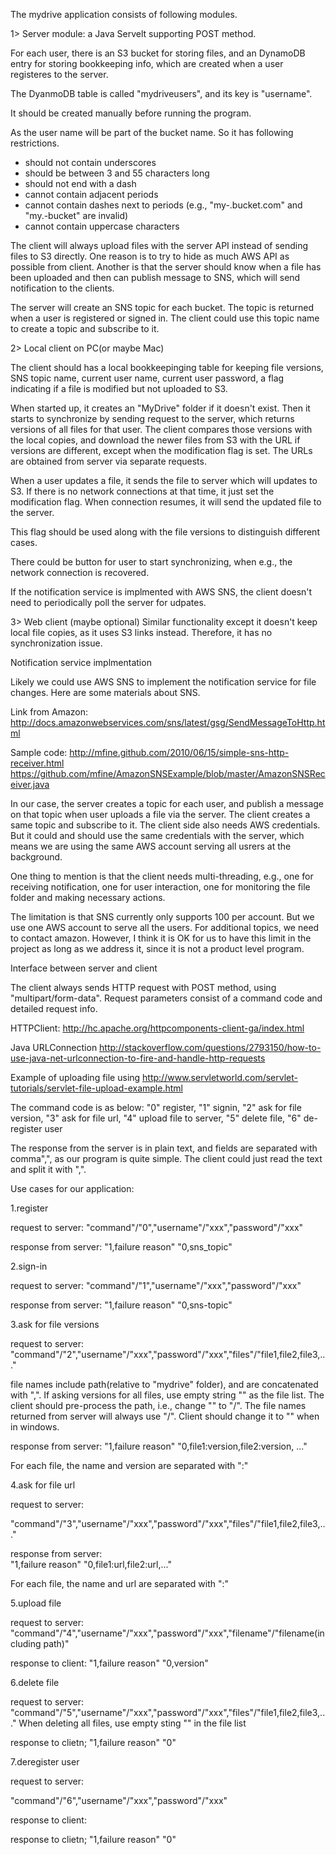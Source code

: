 The mydrive application consists of following modules.

1> Server module: a Java Servelt supporting POST method.
   
   For each user, there is an S3 bucket for storing files, and 
   an DynamoDB entry for storing bookkeeping info, which are 
   created when a user registeres to the server.
   
   The DyanmoDB table is called "mydriveusers", and its key is
   "username".
   
   It should be created manually before running the program.
   
   As the user name will be part of the bucket name. So it has
   following restrictions.
   - should not contain underscores
   - should be between 3 and 55 characters long
   - should not end with a dash
   - cannot contain adjacent periods
   - cannot contain dashes next to periods (e.g., 
     "my-.bucket.com" and "my.-bucket" are invalid)
   - cannot contain uppercase characters
   
   The client will always upload files with the server API 
   instead of sending files to S3 directly. One reason is to 
   try to hide as much AWS API as possible from client. Another 
   is that the server should know when a file has been uploaded and
   then can publish message to SNS, which will send notification to
   the clients.
   
   The server will create an SNS topic for each bucket. The topic is
   returned when a user is registered or signed in. The client could
   use this topic name to create a topic and subscribe to it.
   
2> Local client on PC(or maybe Mac)

   The client should has a local bookkeepinging table for keeping 
   file versions, SNS topic name, current user name, current user password,
   a flag indicating if a file is modified but not uploaded to S3.
   
   When started up, it creates an "MyDrive" folder if it doesn't exist. 
   Then it starts to synchronize by sending request to the server, which 
   returns versions of all files for that user. The client compares those 
   versions with the local copies, and download the newer files from S3 with 
   the URL if versions are different, except when the modification flag is set.
   The URLs are obtained from server via separate requests.
   
   When a user updates a file, it sends the file to server which will updates to S3.
   If there is no network connections at that time, it just set the modification flag.
   When connection resumes, it will send the updated file to the server. 
   
   This flag should be used along with the file versions to distinguish different cases.
   
   There could be button for user to start synchronizing, when e.g., 
   the network connection is recovered.
   
   If the notification service is implmented with AWS SNS, the client doesn't need to
   periodically poll the server for udpates.

3> Web client (maybe optional)
      Similar functionality except it doesn't keep local file copies, 
      as it uses S3 links instead. Therefore, it has no synchronization issue.
      
Notification service implmentation

Likely we could use AWS SNS to implement the notification 
service for file changes. Here are some materials about SNS.

Link from Amazon:
http://docs.amazonwebservices.com/sns/latest/gsg/SendMessageToHttp.html

Sample code:
http://mfine.github.com/2010/06/15/simple-sns-http-receiver.html
https://github.com/mfine/AmazonSNSExample/blob/master/AmazonSNSReceiver.java

In our case, the server creates a topic for each user, and publish 
a message on that topic when user uploads a file via the server.
The client creates a same topic and subscribe to it. The client side 
also needs AWS credentials. But it could and should use the same credentials
with the server, which means we are using the same AWS account serving all
usrers at the background.

One thing to mention is that the client needs multi-threading, e.g., one 
for receiving notification, one for user interaction, one for monitoring 
the file folder and making necessary actions. 

The limitation is that SNS currently only supports 100 per account. But 
we use one AWS account to serve all the users. For additional topics, 
we need to contact amazon. However, I think it is OK for us to have this 
limit in the project as long as we address it, since it is not a product 
level program.

Interface between server and client

The client always sends HTTP request with POST method, using "multipart/form-data".
Request parameters consist of a command code and detailed request info.

HTTPClient:
http://hc.apache.org/httpcomponents-client-ga/index.html

Java URLConnection
http://stackoverflow.com/questions/2793150/how-to-use-java-net-urlconnection-to-fire-and-handle-http-requests

Example of uploading file using
http://www.servletworld.com/servlet-tutorials/servlet-file-upload-example.html

The command code is as below:
 "0" register,  "1" signin, "2" ask for file version, "3" ask for file url, 
 "4" upload file to server, "5" delete file, "6" de-register user  

The response from the server is in plain text, and fields are separated with comma",", 
as our program is quite simple. The client could just read the text and split it with ",". 

Use cases for our application:

1.register
  
  request to server: 
  "command"/"0","username"/"xxx","password"/"xxx"
  
  response from server: 
  "1,failure reason"
  "0,sns_topic"

2.sign-in

  request to server: 
  "command"/"1","username"/"xxx","password"/"xxx"
  
  response from server: 
  "1,failure reason"
  "0,sns-topic"

3.ask for file versions

  request to server: 
  "command"/"2","username"/"xxx","password"/"xxx","files"/"file1,file2,file3,..."
  
  file names include path(relative to "mydrive" folder), and are 
  concatenated with ",". 
  If asking versions for all files, use empty string "" as the file list.
  The client should pre-process the path, i.e., change "\" to "/".
  The file names returned from server will always use "/". Client should
  change it to "\" when in windows.
  
  response from server: 
  "1,failure reason"
  "0,file1:version,file2:version, ..."
  
  For each file, the name and version are separated with ":"

4.ask for file url

  request to server:  
  
  "command"/"3","username"/"xxx","password"/"xxx","files"/"file1,file2,file3,..."

  response from server:  
  "1,failure reason"
  "0,file1:url,file2:url,..."
   
  For each file, the name and url are separated with ":"

5.upload file

  request to server:  
  "command"/"4","username"/"xxx","password"/"xxx","filename"/"filename(including path)"

  response to client: 
  "1,failure reason"
  "0,version"

6.delete file

   request to server:
   "command"/"5","username"/"xxx","password"/"xxx","files"/"file1,file2,file3,..."
   When deleting all files, use empty sting "" in the file list
   
   response to clietn;
   "1,failure reason"
   "0"
   
 7.deregister user
 
   request to server:
   
   "command"/"6","username"/"xxx","password"/"xxx"
   
   response to client:
   
   response to clietn;
   "1,failure reason"
   "0"